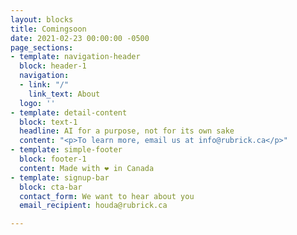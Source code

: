 ```yaml
---
layout: blocks
title: Comingsoon
date: 2021-02-23 00:00:00 -0500
page_sections:
- template: navigation-header
  block: header-1
  navigation:
  - link: "/"
    link_text: About
  logo: ''
- template: detail-content
  block: text-1
  headline: AI for a purpose, not for its own sake
  content: "<p>To learn more, email us at info@rubrick.ca</p>"
- template: simple-footer
  block: footer-1
  content: Made with ❤︎ in Canada
- template: signup-bar
  block: cta-bar
  contact_form: We want to hear about you
  email_recipient: houda@rubrick.ca

---
```

